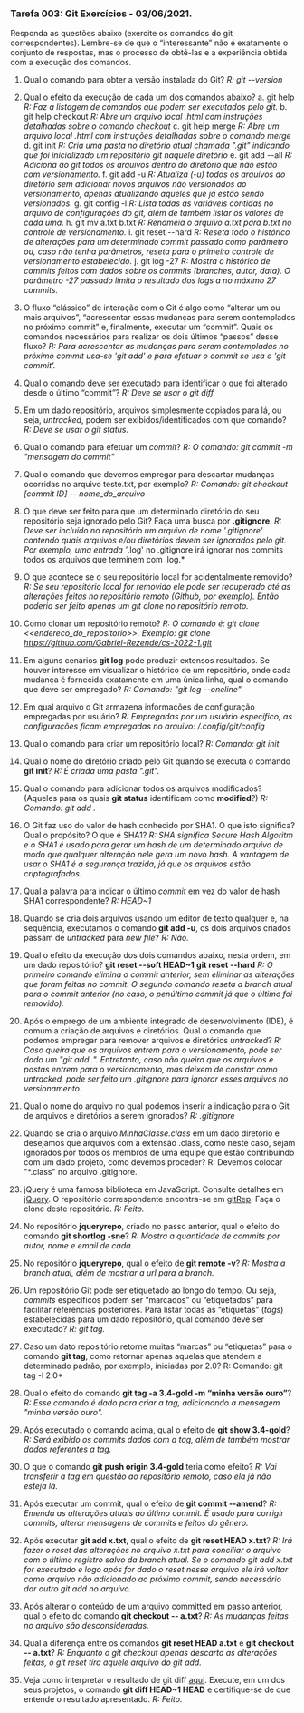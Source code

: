 ### Tarefa 003: Git Exercícios - 03/06/2021.

Responda as questões abaixo (exercite os comandos do git correspondentes). Lembre-se de que o “interessante” não é exatamente o conjunto de respostas, mas o processo de obtê-las e a experiência obtida com a execução dos comandos.


1. Qual o comando para obter a versão instalada do Git?
*R: git --version*
2. Qual o efeito da execução de cada um dos comandos abaixo?
  a. git help
*R: Faz a listagem de comandos que podem ser executados pelo git.*
  b. git help checkout
  *R: Abre um arquivo local .html com instruções detalhadas sobre o comando checkout* 
  c. git help merge
  *R: Abre um arquivo local .html com instruções detalhadas sobre o comando merge*
  d. git init
  *R: Cria uma pasta no diretório atual chamada ".git" indicando que foi inicializado um repositório git naquele diretório*
  e. git add --all
  *R: Adiciona ao git todos os arquivos dentro do diretório que não estão com versionamento.*
  f. git add -u
  *R: Atualiza (-u) todos os arquivos do diretório sem adicionar novos arquivos não versionados ao versionamento, apenas atualizando aqueles que já estão sendo versionados.*
  g. git config -l
  *R: Lista todas as variáveis contidas no arquivo de configurações do git, além de também listar os valores de cada uma.*
  h. git mv a.txt b.txt
  *R: Renomeia o arquivo a.txt para b.txt no controle de versionamento.*
  i. git reset --hard
  *R: Reseta todo o histórico de alterações para um determinado commit passado como parâmetro ou, caso não tenha parâmetros, reseta para o primeiro controle de versionamento estabelecido.*
  j. git log -27
  *R: Mostra o histórico de commits feitos com dados sobre os commits (branches, autor, data). O parâmetro -27 passado limita o resultado dos logs a no máximo 27 commits.*

3. O fluxo “clássico” de interação com o Git é algo como “alterar um ou mais arquivos”, “acrescentar essas mudanças para serem contemplados no próximo commit” e, finalmente, executar um “commit”. Quais os comandos necessários para realizar os dois últimos “passos” desse fluxo?
*R: Para acrescentar as mudanças para serem contempladas no próximo commit usa-se 'git add' e para efetuar o commit se usa o 'git commit'.*
4. Qual o comando deve ser executado para identificar o que foi alterado desde o último “commit”?
*R: Deve se usar o git diff.*
5. Em um dado repositório, arquivos simplesmente copiados para lá, ou seja, _untracked_, podem ser exibidos/identificados com que comando?
*R: Deve se usar o git status.*
6. Qual o comando para efetuar um _commit_?
*R: O comando: git commit -m "mensagem do commit"*

7. Qual o comando que devemos empregar para descartar mudanças ocorridas no arquivo teste.txt, por exemplo?
*R: Comando: git checkout [commit ID] -- nome_do_arquivo*
8. O que deve ser feito para que um determinado diretório do seu repositório seja ignorado pelo Git? Faça uma busca por **.gitignore**.
*R: Deve ser incluído no repositório um arquivo de nome '.gitignore' contendo quais arquivos e/ou diretórios devem ser ignorados pelo git. Por exemplo, uma entrada '*.log' no .gitignore irá ignorar nos commits todos os arquivos que terminem com .log.*
9. O que acontece se o seu repositório local for acidentalmente removido?
*R: Se seu repositório local for removido ele pode ser recuperado até as alterações feitas no repositório remoto (Github, por exemplo). Então poderia ser feito apenas um git clone no repositório remoto.*
10. Como clonar um repositório remoto?
*R: O comando é: git clone <<endereco_do_repositorio>>. Exemplo: git clone https://github.com/Gabriel-Rezende/cs-2022-1.git*

11. Em alguns cenários **git log** pode produzir extensos resultados. Se houver interesse em visualizar o histórico de um repositório, onde cada mudança é fornecida exatamente em uma única linha, qual o comando que deve ser empregado?
*R: Comando: "git log --oneline"*

12. Em qual arquivo o Git armazena informações de configuração empregadas por usuário?
*R: Empregadas por um usuário específico, as configurações ficam empregadas no arquivo: /.config/git/config*
13. Qual o comando para criar um repositório local?
*R: Comando: git init*

14. Qual o nome do diretório criado pelo Git quando se executa o comando **git init**?
*R: É criada uma pasta ".git".* 

15. Qual o comando para adicionar todos os arquivos modificados? (Aqueles para os quais **git status** identificam como **modified**?)
*R: Comando: git add .*

16. O Git faz uso do valor de hash conhecido por SHA1. O que isto significa? Qual o propósito? O que é SHA1?
*R: SHA significa Secure Hash Algoritm e o SHA1 é usado para gerar um hash de um determinado arquivo de modo que qualquer alteração nele gera um novo hash. A vantagem de usar o SHA1 é a segurança trazida, já que os arquivos estão criptografados.*

17. Qual a palavra para indicar o último _commit_ em vez do valor de hash SHA1 correspondente?
*R: HEAD~1*

18. Quando se cria dois arquivos usando um editor de texto qualquer e, na sequência, executamos o comando **git add -u**, os dois arquivos criados passam de _untracked_ para _new file_?
*R: Não.*

19. Qual o efeito da execução dos dois comandos abaixo, nesta ordem, em um dado repositório?
**git reset --soft HEAD~1**
**git reset --hard**
*R: O primeiro comando elimina o commit anterior, sem eliminar as alterações que foram feitas no commit. O segundo comando reseta a branch atual para o commit anterior (no caso, o penúltimo commit já que o último foi removido).* 

20. Após o emprego de um ambiente integrado de desenvolvimento (IDE), é comum a criação de arquivos e diretórios. Qual o comando que podemos empregar para remover arquivos e diretórios _untracked_?
*R: Caso queira que os arquivos entrem para o versionamento, pode ser dado um "git add .". Entretanto, caso não queira que os arquivos e pastas entrem para o versionamento, mas deixem de constar como untracked, pode ser feito um .gitignore para ignorar esses arquivos no versionamento.*

21. Qual o nome do arquivo no qual podemos inserir a indicação para o Git de arquivos e diretórios a serem ignorados?
*R: .gitignore*

22. Quando se cria o arquivo _MinhaClasse.class_ em um dado diretório e desejamos que arquivos com a extensão .class, como neste caso, sejam ignorados por todos os membros de uma equipe que estão contribuindo com um dado projeto, como devemos proceder?
R: Devemos colocar "*.class" no arquivo .gitignore.

23. jQuery é uma famosa biblioteca em JavaScript. Consulte detalhes em [jQuery](http://jquery.com). O repositório correspondente encontra-se em [gitRep](https://github.com/jquery/jquery.git). Faça o clone deste repositório.
*R: Feito.*

24. No repositório **jqueryrepo**, criado no passo anterior, qual o efeito do comando
**git shortlog -sne**?
*R: Mostra a quantidade de commits por autor, nome e email de cada.*

25. No repositório **jqueryrepo**, qual o efeito de **git remote -v**?
*R: Mostra a branch atual, além de mostrar a url para a branch.*

26. Um repositório Git pode ser etiquetado ao longo do tempo. Ou seja, _commits_ específicos podem ser “marcados” ou “etiquetados” para facilitar referências posteriores. Para listar todas as “etiquetas” (_tags_) estabelecidas para um dado repositório, qual comando deve ser executado?
*R: git tag.*

27. Caso um dato repositório retorne muitas “marcas” ou “etiquetas” para o comando **git tag**, como retornar apenas aquelas que atendem a determinado padrão, por exemplo, iniciadas por 2.0?
R: Comando: git tag -l 2.0*

28. Qual o efeito do comando **git tag -a 3.4-gold -m “minha versão ouro”**?
*R: Esse comando é dado para criar a tag, adicionando a mensagem "minha versão ouro".*

29. Após executado o comando acima, qual o efeito de **git show 3.4-gold**?
*R: Será exibido os commits dados com a tag, além de também mostrar dados referentes a tag.* 

30. O que o comando **git push origin 3.4-gold** teria como efeito?
*R: Vai transferir a tag em questão ao repositório remoto, caso ela já não esteja lá.*

31. Após executar um commit, qual o efeito de **git commit --amend**?
*R: Emenda as alterações atuais ao último commit. É usado para corrigir commits, alterar mensagens de commits e feitos do gênero.*

32. Após executar **git add x.txt**, qual o efeito de **git reset HEAD x.txt**?
*R: Irá fazer o reset das alterações no arquivo x.txt para conciliar o arquivo com o último registro salvo da branch atual. Se o comando git add x.txt for executado e logo após for dado o reset nesse arquivo ele irá voltar como arquivo não adicionado ao próximo commit, sendo necessário dar outro git add no arquivo.*

33. Após alterar o conteúdo de um arquivo committed em passo anterior, qual o efeito do comando **git checkout -- a.txt**?
*R: As mudanças feitas no arquivo são desconsideradas.*

34. Qual a diferença entre os comandos **git reset HEAD a.txt** e **git checkout -- a.txt**?
*R: Enquanto o git checkout apenas descarta as alterações feitas, o git reset tira aquele arquivo do git add.*

35. Veja como interpretar o resultado de git diff [aqui](https://medium.com/therobinkim/how-to-read-a-git-diff-6c87a9dc47c5). Execute, em um dos seus projetos, o comando **git diff HEAD~1 HEAD** e certifique-se de que entende o resultado apresentado.
*R: Feito.*